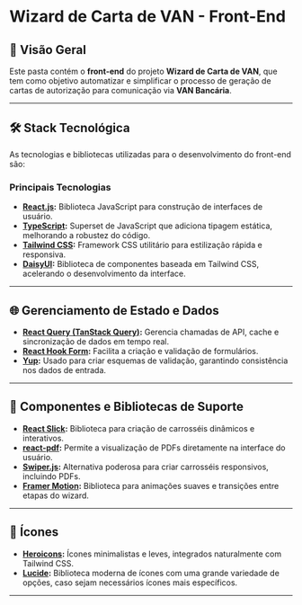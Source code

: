 # Wizard de Carta de VAN - Front-End

## 📖 Visão Geral  
Este pasta contém o **front-end** do projeto **Wizard de Carta de VAN**, que tem como objetivo automatizar e simplificar o processo de geração de cartas de autorização para comunicação via **VAN Bancária**.

---

## 🛠️ Stack Tecnológica  
As tecnologias e bibliotecas utilizadas para o desenvolvimento do front-end são:

### **Principais Tecnologias**
- **[React.js](https://reactjs.org/):** Biblioteca JavaScript para construção de interfaces de usuário.  
- **[TypeScript](https://www.typescriptlang.org/):** Superset de JavaScript que adiciona tipagem estática, melhorando a robustez do código.  
- **[Tailwind CSS](https://tailwindcss.com/):** Framework CSS utilitário para estilização rápida e responsiva.  
- **[DaisyUI](https://daisyui.com/):** Biblioteca de componentes baseada em Tailwind CSS, acelerando o desenvolvimento da interface.

---

## 🌐 Gerenciamento de Estado e Dados  
- **[React Query (TanStack Query)](https://tanstack.com/query):** Gerencia chamadas de API, cache e sincronização de dados em tempo real.  
- **[React Hook Form](https://react-hook-form.com/):** Facilita a criação e validação de formulários.  
- **[Yup](https://github.com/jquense/yup):** Usado para criar esquemas de validação, garantindo consistência nos dados de entrada.

---

## 🧩 Componentes e Bibliotecas de Suporte  
- **[React Slick](https://react-slick.neostack.com/):** Biblioteca para criação de carrosséis dinâmicos e interativos.  
- **[react-pdf](https://react-pdf.org/):** Permite a visualização de PDFs diretamente na interface do usuário.  
- **[Swiper.js](https://swiperjs.com/):** Alternativa poderosa para criar carrosséis responsivos, incluindo PDFs.  
- **[Framer Motion](https://www.framer.com/motion/):** Biblioteca para animações suaves e transições entre etapas do wizard.

---

## 🎨 Ícones  
- **[Heroicons](https://heroicons.com/):** Ícones minimalistas e leves, integrados naturalmente com Tailwind CSS.  
- **[Lucide](https://lucide.dev/):** Biblioteca moderna de ícones com uma grande variedade de opções, caso sejam necessários ícones mais específicos.

---


